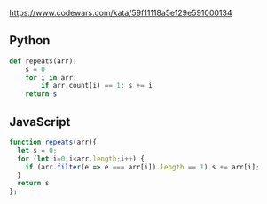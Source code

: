 https://www.codewars.com/kata/59f11118a5e129e591000134

## Python
```python
def repeats(arr):
    s = 0
    for i in arr:
        if arr.count(i) == 1: s += i
    return s
```

## JavaScript
```js
function repeats(arr){
  let s = 0;
  for (let i=0;i<arr.length;i++) {
    if (arr.filter(e => e === arr[i]).length == 1) s += arr[i];
  }
  return s
};
```